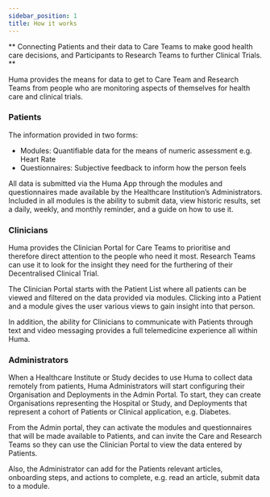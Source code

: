 ```yaml
---
sidebar_position: 1
title: How it works
---
```


** Connecting Patients and their data to Care Teams to make good health care decisions, and Participants to Research Teams to further Clinical Trials. **

Huma provides the means for data to get to Care Team and Research Teams from people who are monitoring aspects of themselves for health care and clinical trials. 

### Patients

The information provided in two forms:
- Modules: Quantifiable data for the means of numeric assessment e.g. Heart Rate
- Questionnaires: Subjective feedback to inform how the person feels

All data is submitted via the Huma App through the modules and questionnaires made available by the Healthcare Institution’s Administrators. Included in all modules is the ability to submit data, view historic results, set a daily, weekly, and monthly reminder, and a guide on how to use it.

### Clinicians

Huma provides the Clinician Portal for Care Teams to prioritise and therefore direct attention to the people who need it most. Research Teams can use it to look for the insight they need for the furthering of their Decentralised Clinical Trial. 

The Clinician Portal starts with the Patient List where all patients can be viewed and filtered on the data provided via modules. Clicking into a Patient and a module gives the user various views to gain insight into that person.

In addition, the ability for Clinicians to communicate with Patients through text and video messaging provides a full telemedicine experience all within Huma.

### Administrators

When a Healthcare Institute or Study decides to use Huma to collect data remotely from patients, Huma Administrators will start configuring their Organisation and Deployments in the Admin Portal. To start, they can create Organisations representing the Hospital or Study, and Deployments that represent a cohort of Patients or Clinical application, e.g. Diabetes.

From the Admin portal, they can activate the modules and questionnaires that will be made available to Patients, and can invite the Care and Research Teams so they can use the Clinician Portal to view the data entered by Patients. 

Also, the Administrator can add for the Patients relevant articles, onboarding steps, and actions to complete, e.g. read an article, submit data to a module.